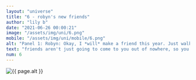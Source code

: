 ```yaml
--- 
layout: "universe" 
title: "6 - robyn's new friends" 
author: "lily b" 
date: "2021-06-26 00:00:21" 
image: "/assets/img/uni/6.png" 
mobile: "/assets/img/uni/mobile/6.png"
alt: "Panel 1: Robyn: Okay, I *will* make a friend this year. Just walk up to someone and ask to be friends. Easy! | Panel 2: Robyn: [walked up to Luna] Um... | Panel 3: [Zack enters] Zack: Hi!! WAnna be friends? | Panel 4: Robyn: Well, that was easier than I thought." 
text: "friends aren't just going to come to you out of nowhere, so you have to go out there yours- oh. never mind then."
num: 6
--- 
```


<picture>
    <source media="all and (orientation: landscape)" srcset="{{ site.baseurl }}{{ page.image }}">
    <source media="all and (orientation: portrait)" srcset="{{ site.baseurl }}{{ page.mobile }}">
    <img src="{{ site.baseurl }}{{ page.image }}" alt="{{ page.alt }}" title="{{ page.text }}">
</picture>